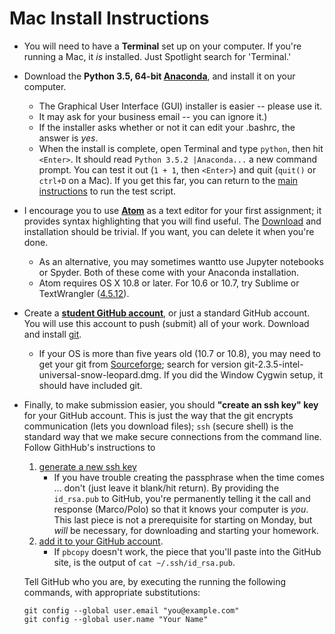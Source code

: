 # Mac Install Instructions

* You will need to have a **Terminal** set up on your computer.  If you're running a Mac, it _is_ installed.  Just Spotlight search for 'Terminal.'  
* Download the **Python 3.5, 64-bit [Anaconda](https://www.continuum.io/downloads)**, and install it on your computer.
  * The Graphical User Interface (GUI) installer is easier -- please use it.
  * It may ask for your business email -- you can ignore it.)
  * If the installer asks whether or not it can edit your .bashrc, the answer is _yes_.
  * When the install is complete, open Terminal and type `python`, then hit `<Enter>`.  It should read `Python 3.5.2 |Anaconda...` a new command prompt.  You can test it out (`1 + 1`, then `<Enter>`) and quit (`quit()` or `ctrl+D` on a Mac).  If you get this far, you can return to the [main instructions](README.md) to run the test script.
* I encourage you to use [**Atom**](https://atom.io/) as a text editor for your first assignment; it provides syntax highlighting that you will find useful.  The [Download](https://atom.io/) and installation should be trivial.  If you want, you can delete it when you're done.
  * As an alternative, you may sometimes wantto use Jupyter notebooks or Spyder.  Both of these come with your Anaconda installation.
  * Atom requires OS X 10.8 or later.  For 10.6 or 10.7, try Sublime or TextWrangler ([4.5.12](http://www.barebones.com/support/textwrangler/updates.html)).
* Create a [**student GitHub account**](https://education.github.com/pack), or just a standard GitHub account.  You will use this account to push (submit) all of your work.  Download and install [git](https://git-scm.com/downloads).
  * If your OS is more than five years old (10.7 or 10.8), you may need to get your git from [Sourceforge](https://sourceforge.net/p/git-osx-installer/activity/?page=0&limit=100#57cc86a334309d5c609e9fc8); search for version git-2.3.5-intel-universal-snow-leopard.dmg.  If you did the Window Cygwin setup, it should have included git.
* Finally, to make submission easier, you should **"create an ssh key" key** for your GitHub account.
  This is just the way that the git encrypts communication (lets you download files);
    `ssh` (secure shell) is the standard way that we make secure connections from the command line.
  Follow GithHub's instructions to 
   1. [generate a new ssh key](https://help.github.com/articles/generating-a-new-ssh-key-and-adding-it-to-the-ssh-agent/#platform-mac)
      * If you have trouble creating the passphrase when the time comes ... don't (just leave it blank/hit return).  By providing the `id_rsa.pub` to GitHub, you're permanently telling it the call and response (Marco/Polo) so that it knows your computer is _you_.  This last piece is not a prerequisite for starting on Monday, but _will_ be necessary, for downloading and starting your homework.
   2. [add it to your GitHub account](https://help.github.com/articles/adding-a-new-ssh-key-to-your-github-account/#platform-mac).
      * If `pbcopy` doesn't work, the piece that you'll paste into the GitHub site, is the output of `cat ~/.ssh/id_rsa.pub`.

  Tell GitHub who you are, by executing the running the following commands,
    with appropriate substitutions:
  ```
  git config --global user.email "you@example.com"
  git config --global user.name "Your Name"
  ```


